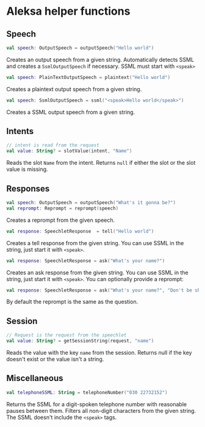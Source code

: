 # Aleksa helper functions

## Speech

```kotlin
val speech: OutputSpeech = outputSpeech("Hello world")
```

Creates an output speech from a given string. Automatically detects
SSML and creates a `SsmlOutputSpeech` if necessary. SSML must start with
`<speak>`

```kotlin
val speech: PlainTextOutputSpeech = plaintext("Hello world")
```

Creates a plaintext output speech from a given string.

```kotlin
val speech: SsmlOutputSpeech = ssml("<speak>Hello world</speak>")
```

Creates a SSML output speech from a given string.

## Intents

```kotlin
// intent is read from the request
val value: String? = slotValue(intent, "Name")
```

Reads the slot `Name` from the intent. Returns `null` if either the slot or the slot value is missing.

## Responses

```kotlin
val speech: OutputSpeech = outputSpeech("What's it gonna be?")
val reprompt: Reprompt = reprompt(speech)
```

Creates a reprompt from the given speech.

```kotlin
val response: SpeechletResponse  = tell("Hello world")
```

Creates a tell response from the given string. You can use SSML in the string,
just start it with `<speak>`.

```kotlin
val response: SpeechletResponse = ask("What's your name?")
```

Creates an ask response from the given string. You can use SSML in the string,
just start it with `<speak>`. You can optionally provide a reprompt:

```kotlin
val response: SpeechletResponse = ask("What's your name?", "Don't be shy, what's your name?")
```

By default the reprompt is the same as the question.

## Session

```kotlin
// Request is the request from the speechlet
val value: String? = getSessionString(request, "name")
```

Reads the value with the key `name` from the session. Returns null if the key
 doesn't exist or the value isn't a string.

## Miscellaneous

```kotlin
val telephoneSSML: String = telephoneNumber("030 22732152")
```

Returns the SSML for a digit-spoken telephone number with reasonable pauses 
between them. Filters all non-digit characters from the given string. The
SSML doesn't include the `<speak>` tags.